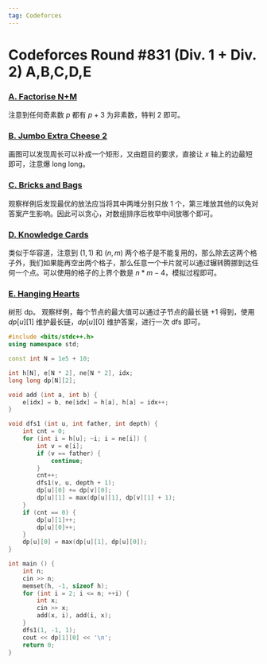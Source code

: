 ```yaml
---
tag: Codeforces
---
```


<head>
    <script src="https://cdn.mathjax.org/mathjax/latest/MathJax.js?config=TeX-AMS-MML_HTMLorMML" type="text/javascript"></script>
    <script type="text/x-mathjax-config">
        MathJax.Hub.Config({
            tex2jax: {
            skipTags: ['script', 'noscript', 'style', 'textarea', 'pre'],
            inlineMath: [['$','$']]
            }
        });
    </script>
</head>

# Codeforces Round #831 (Div. 1 + Div. 2) A,B,C,D,E

### [A. Factorise N+M](https://codeforces.com/contest/1740/problem/A)
注意到任何奇素数 $p$ 都有 $p + 3$ 为非素数，特判 $2$ 即可。

### [B. Jumbo Extra Cheese 2](https://codeforces.com/contest/1740/problem/B)
画图可以发现周长可以补成一个矩形，又由题目的要求，直接让 $x$ 轴上的边最短即可，注意爆 long long。

### [C. Bricks and Bags](https://codeforces.com/contest/1740/problem/C)
观察样例后发现最优的放法应当将其中两堆分别只放 1 个，第三堆放其他的以免对答案产生影响。因此可以贪心，对数组排序后枚举中间放哪个即可。

### [D. Knowledge Cards](https://codeforces.com/contest/1740/problem/D)
类似于华容道，注意到 $(1, 1)$ 和 $(n, m)$ 两个格子是不能复用的，那么除去这两个格子外，我们如果能再空出两个格子，那么任意一个卡片就可以通过辗转腾挪到达任何一个点。可以使用的格子的上界个数是 $n * m - 4$，模拟过程即可。

### [E. Hanging Hearts](https://codeforces.com/contest/1740/problem/E)
树形 dp。
观察样例，每个节点的最大值可以通过子节点的最长链 +1 得到，使用 $dp[u][1]$ 维护最长链，$dp[u][0]$ 维护答案，进行一次 dfs 即可。
```cpp
#include <bits/stdc++.h>
using namespace std;

const int N = 1e5 + 10;

int h[N], e[N * 2], ne[N * 2], idx;
long long dp[N][2];

void add (int a, int b) {
    e[idx] = b, ne[idx] = h[a], h[a] = idx++;
}

void dfs1 (int u, int father, int depth) {
    int cnt = 0;
    for (int i = h[u]; ~i; i = ne[i]) {
        int v = e[i];
        if (v == father) {
            continue;
        }
        cnt++;
        dfs1(v, u, depth + 1);
        dp[u][0] += dp[v][0];
        dp[u][1] = max(dp[u][1], dp[v][1] + 1);
    }
    if (cnt == 0) {
        dp[u][1]++;
        dp[u][0]++;
    }
    dp[u][0] = max(dp[u][1], dp[u][0]);
}

int main () {
    int n;
    cin >> n;
    memset(h, -1, sizeof h);
    for (int i = 2; i <= n; ++i) {
        int x;
        cin >> x;
        add(x, i), add(i, x);
    }
    dfs1(1, -1, 1);
    cout << dp[1][0] << '\n';
    return 0;
}
```
